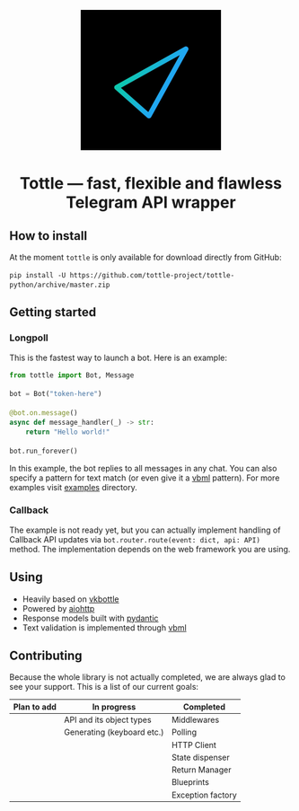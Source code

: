 <p align="center">
  <a href="https://github.com/tottle-project/tottle-python">
    <img src="/logo.jpg" width="250px" style="display: inline-block;">
  </a>
</p>
 
<h1 align="center">Tottle — fast, flexible and flawless Telegram API wrapper</h1>
   
## How to install
At the moment `tottle` is only available for download directly from GitHub:

`pip install -U https://github.com/tottle-project/tottle-python/archive/master.zip`

## Getting started
### Longpoll
This is the fastest way to launch a bot. Here is an example:
```python
from tottle import Bot, Message

bot = Bot("token-here")

@bot.on.message()
async def message_handler(_) -> str:
    return "Hello world!"

bot.run_forever()
```
In this example, the bot replies to all messages in any chat. You can also specify a pattern for text match (or even give it a [vbml](https://github.com/tesseradecade/vbml) pattern). For more examples visit [examples](./examples) directory.
### Callback
The example is not ready yet, but you can actually implement handling of Callback API updates via `bot.router.route(event: dict, api: API)` method. The implementation depends on the web framework you are using.

## Using
 - Heavily based on [vkbottle](https://github.com/timoniq/vkbottle)
 - Powered by [aiohttp](https://github.com/aio-libs/aiohttp)
 - Response models built with [pydantic](https://github.com/samuelcolvin/pydantic)
 - Text validation is implemented through [vbml](https://github.com/tesseradecade/vbml)

## Contributing
Because the whole library is not actually completed, we are always glad to see your support. This is a list of our current goals:

| Plan to add           | In progress                | Completed                  |
|-----------------------|----------------------------|----------------------------|
|                       | API and its object types   | Middlewares                |
|                       | Generating (keyboard etc.) | Polling                    |
|                       |                            | HTTP Client                |
|                       |                            | State dispenser            |
|                       |                            | Return Manager             |
|                       |                            | Blueprints                 |
|                       |                            | Exception factory          |
